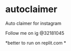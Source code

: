 # autoclaimer
Auto claimer for instagram

Follow me on ig @32181045

*better to run on replit.com *
